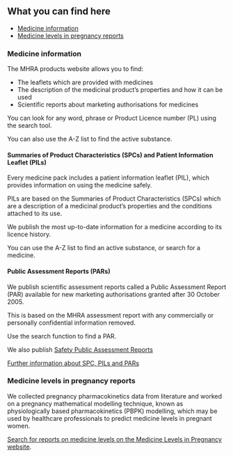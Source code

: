 ## What you can find here

- [Medicine information](#medicine-information)
- [Medicine levels in pregnancy reports](#medicine-levels-in-pregnancy-reports)

### Medicine information

The MHRA products website allows you to find:

- The leaflets which are provided with medicines
- The description of the medicinal product’s properties and how it can be used
- Scientific reports about marketing authorisations for medicines

You can look for any word, phrase or Product Licence number (PL) using the search tool.

You can also use the A-Z list to find the active substance.

#### Summaries of Product Characteristics (SPCs) and Patient Information Leaflet (PILs)

Every medicine pack includes a patient information leaflet (PIL), which provides information on using the medicine safely.

PILs are based on the Summaries of Product Characteristics (SPCs) which are a description of a medicinal product’s properties and the conditions attached to its use.

We publish the most up-to-date information for a medicine according to its licence history.

You can use the A-Z list to find an active substance, or search for a medicine.

#### Public Assessment Reports (PARs)

We publish scientific assessment reports called a Public Assessment Report (PAR) available for new marketing authorisations granted after 30 October 2005.

This is based on the MHRA assessment report with any commercially or personally confidential information removed.

Use the search function to find a PAR.

We also publish [Safety Public Assessment Reports][spar]

[Further information about SPC, PILs and PARs][about]

[spar]: https://www.gov.uk/guidance/safety-public-assessment-reports
[about]: /about

### Medicine levels in pregnancy reports

We collected pregnancy pharmacokinetics data from literature and worked on a pregnancy mathematical modelling technique, known as physiologically based pharmacokinetics (PBPK) modelling, which may be used by healthcare professionals to predict medicine levels in pregnant women.

[Search for reports on medicine levels on the Medicine Levels in Pregnancy website](/medicine-levels-in-pregnancy).
